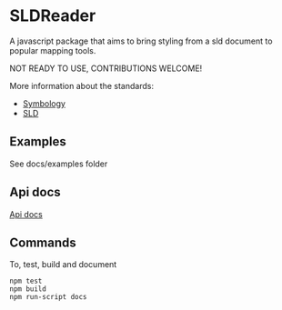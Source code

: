 # SLDReader

A javascript package that aims to bring styling from a sld document to popular mapping
tools.

NOT READY TO USE, CONTRIBUTIONS WELCOME!

More information about the standards:
* [Symbology](http://www.opengeospatial.org/standards/symbol/)
* [SLD](http://www.opengeospatial.org/standards/sld)

## Examples

See docs/examples folder

## Api docs

[Api docs](https://nieuwlandgeo.github.io/SLDReader#api)


## Commands

To, test, build and document

```
npm test
npm build
npm run-script docs
```
